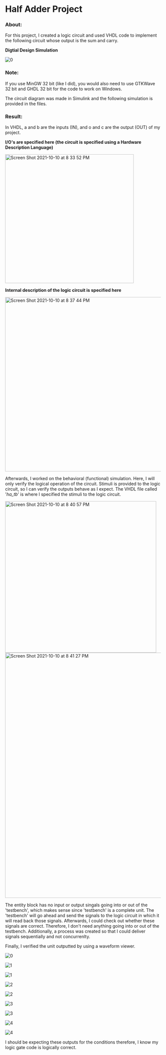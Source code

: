 # Half Adder Project

### About:

For this project, I created a logic circuit and used VHDL code to implement the following circuit whose output is the sum and carry.

**Digtial Design Simulation**

![0](https://user-images.githubusercontent.com/89553126/136720282-64545bd5-8a01-4e51-92d9-9ad6a60663e6.PNG)

### Note:
If you use MinGW 32 bit (like I did), you would also need to use GTKWave 32 bit and GHDL 32 bit for the code to work on Windows. 

The circuit diagram was made in Simulink and the following simulation is provided in the files.

### Result:

In VHDL, a and b are the inputs (IN), and o and c are the output (OUT) of my project.  

**I/O's are specified here (the circuit is specified using a Hardware Description Language)**

<img width="416" alt="Screen Shot 2021-10-10 at 8 33 52 PM" src="https://user-images.githubusercontent.com/89553126/136721364-99b9f984-636e-4793-9610-510a316d134f.png">

**Internal description of the logic circuit is specified here**

<img width="563" alt="Screen Shot 2021-10-10 at 8 37 44 PM" src="https://user-images.githubusercontent.com/89553126/136721561-58a3ddc1-7e8e-43a0-b5f5-69850576dc99.png">

Afterwards, I worked on the behavioral (functional) simulation. Here, I will only verify the logical operation of the circuit. Stimuli is provided to the logic circuit, so I can verify the outputs behave as I expect. The VHDL file called '*ha_tb*' is where I specified the stimuli to the logic circuit.

<img width="489" alt="Screen Shot 2021-10-10 at 8 40 57 PM" src="https://user-images.githubusercontent.com/89553126/136721769-7e18015a-ba77-451a-8dc5-10e713cb0831.png">

<img width="792" alt="Screen Shot 2021-10-10 at 8 41 27 PM" src="https://user-images.githubusercontent.com/89553126/136721784-590a3116-67b9-4bbc-aea6-d66b6b5a06ab.png">

The entity block has no input or output singals going into or out of the 'testbench', which makes sense since 'testbench' is a complete unit. The 'testbench' will go ahead and send the signals to the logic circuit in which it will read back those signals. Afterwards, I could check out whether these signals are correct. Therefore, I don't need anything going into or out of the testbench. Additionally, a process was created so that I could deliver signals sequentially and not concurrenlty.

Finally, I verified the unit outputted by using a waveform viewer. 

![0](https://user-images.githubusercontent.com/89553126/136716713-9a4b099c-b1db-4485-95f8-7093f68bfaea.PNG)

![1](https://user-images.githubusercontent.com/89553126/136716714-3cd6131b-36d9-4e3d-9847-868f1597bd40.PNG)

![1](https://user-images.githubusercontent.com/89553126/136720365-83850361-0f62-4152-ab39-8a8c79747942.PNG)

![2](https://user-images.githubusercontent.com/89553126/136716716-8e8b0e60-3517-4d14-bfea-a43b0c669565.PNG)

![2](https://user-images.githubusercontent.com/89553126/136720377-5b149233-d8b3-4828-8998-43a1c0389f48.PNG)

![3](https://user-images.githubusercontent.com/89553126/136716718-9e2f2e1e-73aa-496c-b7cf-5f4da912e051.PNG)

![3](https://user-images.githubusercontent.com/89553126/136720380-dabd5df5-c3e9-4644-bf09-5175cdb53a22.PNG)

![4](https://user-images.githubusercontent.com/89553126/136716719-2ea3dd1f-6f07-483d-bf26-dab53e9f42a9.PNG)

![4](https://user-images.githubusercontent.com/89553126/136720385-55985df6-2f6b-461c-a49b-c8cbe9c06697.PNG)

I should be expecting these outputs for the conditions therefore, I know my logic gate code is logically correct.
